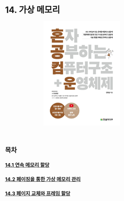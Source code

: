 # 14. 가상 메모리

<p align="center">
  <img src="../images/혼공컴운.jpg" style="width: 50%; margin: 0 auto;" />
</p>

<br>

## 목차

### [14.1 연속 메모리 할당](./14.1%20연속%20메모리%20할당.md)

### [14.2 페이징을 통한 가상 메모리 관리](./14.2%20페이징을%20통한%20가상%20메모리%20관리.md)

### [14.3 페이지 교체와 프레임 할당](./14.3%20페이지%20교체와%20프레임%20할당.md)

